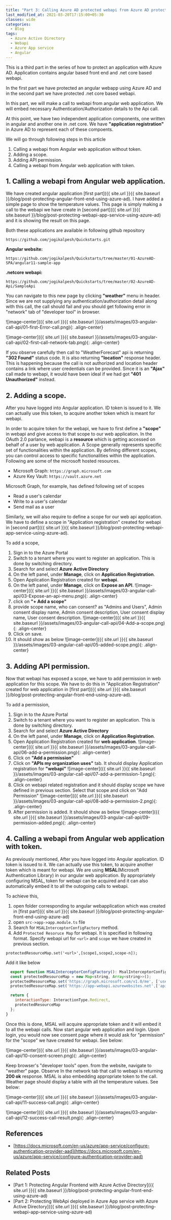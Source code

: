 ```yaml
---
title: "Part 3: Calling Azure AD protected webapi from Azure AD protected Angular webapp"
last_modified_at: 2021-03-20T17:15:00+05:30
classes: wide
categories:
  - Blog
tags:
  - Azure Active Directory
  - Webapi
  - Azure App service
  - Angular 
---
```


This is a third part in the series of how to protect an application with Azure AD. Application contains angular based front end and .net core based webapi. 

In the first part we have protected an angular webapp using Azure AD and in the second part we have protected .net core based webapi. 

In this part, we will make a call to webapi from angular web application. We will embed necessary Authentication/Authorization details to the Api call.

At this point, we have two independent application components, one written in angular and another one in .net core. We have  **"application registration"** in Azure AD to represent each of these compoents.

We will go through following steps in this article
1. Calling a webapi from Angular web application without token.
2. Adding a scope.
3. Adding API permission.
4. Calling a webapi from Angular web application with token.

## 1. Calling a webapi from Angular web application.

We have created angular application [first part]({{ site.url }}{{ site.baseurl }}/blog/post-protecting-angular-front-end-using-azure-ad). I have added a simple page to show the temperature values. This page is simply making a call to the webapi we have create in [second part]({{ site.url }}{{ site.baseurl }}/blog/post-protecting-webapi-app-service-using-azure-ad) and it is showing the result on this page.

Both these applications are available in following github repository

```console
https://github.com/jogikalpesh/Quickstarts.git
```

**Angular website:**

```console
https://github.com/jogikalpesh/Quickstarts/tree/master/01-AzureAD-SPA/angular11-sample-app
```

**.netcore webapi:**
```console
https://github.com/jogikalpesh/Quickstarts/tree/master/02-AzureAD-Api/SampleApi
```
You can navigate to this new page by clicking **"weather"** menu in header. Since we are not supplying any authentication/authorization detail along with this call, the call should fail and you should get following error in "network" tab of "developer tool" in browser.

![image-center]({{ site.url }}{{ site.baseurl }}/assets/images/03-angular-call-api/01-first-Error-call.png){: .align-center}

![image-center]({{ site.url }}{{ site.baseurl }}/assets/images/03-angular-call-api/02-first-call-network-tab.png){: .align-center}

If you observe carefully then call to "WeatherForecast" api is returning **"302 Found"** status code. It is also returning **"location"** response header. This is happening because the call is not authorized and location header contains a link where user credentials can be provided. Since it is an **"Ajax"** call made to webapi, it would have been ideal if we had got **"401 Unauthorized"** instead. 

## 2. Adding a scope.
After you have logged into Angular application. ID token is issued to it. We can actually use this token, to acquire another token which is meant for webapi. 

In order to acquire token for the webapi, we have to first define a **"scope"** in webapi and give access to that scope to our web application. In the OAuth 2.0 parlance, webapi is a **resource** which is getting accessed on behalf of a user by web application. A Scope generally represents specific set of functionalities within the application. By defining different scopes, you can control access to specific functionalities within the application. Following are some of the microsoft hosted resources.

* Microsoft Graph: ```https://graph.microsoft.com```
* Azure Key Vault: ```https://vault.azure.net```

Microsoft Graph, for example, has defined following set of scopes

* Read a user's calendar
* Write to a user's calendar
* Send mail as a user

Similarly, we will also require to define a scope for our web api application. We have to define a scope in "Application registration" created for webapi in [second part]({{ site.url }}{{ site.baseurl }}/blog/post-protecting-webapi-app-service-using-azure-ad).

To add a scope,

1. Sign in to the Azure Portal
2. Switch to a tenant where you want to register an application. This is done by switching directory.
3. Search for and select **Azure Active Directory**
4. On the left panel, under **Manage**, click on **Application Registration**.
5. Open Application Registration created for **webapi**.
6. On the left panel, under **Manage**, click on **Expose an API**.
![image-center]({{ site.url }}{{ site.baseurl }}/assets/images/03-angular-call-api/03-Expose-an-api-menu.png){: .align-center}
7. click on **"+ Add a scope"**
8. provide  scope name, who can consent? as "Admins and Users", Admin consent display name, Admin consent description, User consent display name, User consent description. 
![image-center]({{ site.url }}{{ site.baseurl }}/assets/images/03-angular-call-api/04-Add-a-scope.png){: .align-center}
9. Click on save.
10. It should show as below
![image-center]({{ site.url }}{{ site.baseurl }}/assets/images/03-angular-call-api/05-added-scope.png){: .align-center}

## 3. Adding API permission.

Now that webapi has exposed a scope, we have to add permission in web application for this scope. We have to do this in "Application Registration" created for web application in [first part]({{ site.url }}{{ site.baseurl }}/blog/post-protecting-angular-front-end-using-azure-ad).

To add a permission,

1. Sign in to the Azure Portal
2. Switch to a tenant where you want to register an application. This is done by switching directory.
3. Search for and select **Azure Active Directory**
4. On the left panel, under **Manage**, click on **Application Registration**.
5. Open Application Registration created for **web application**.
![image-center]({{ site.url }}{{ site.baseurl }}/assets/images/03-angular-call-api/06-add-a-permission.png){: .align-center}
6. Click on **"Add a permission"**
7. Click on **"APIs my organization uses"** tab. It should display Application registration for **"webapi"**
![image-center]({{ site.url }}{{ site.baseurl }}/assets/images/03-angular-call-api/07-add-a-permission-1.png){: .align-center}
8. Click on webapi related registration and it should display scope we have defined in previous section. Select that scope and click on "Add Permission"
![image-center]({{ site.url }}{{ site.baseurl }}/assets/images/03-angular-call-api/08-add-a-permission-2.png){: .align-center}
9. After permission is added. It should show as below
![image-center]({{ site.url }}{{ site.baseurl }}/assets/images/03-angular-call-api/09-permission-added.png){: .align-center}

## 4. Calling a webapi from Angular web application with token.

As previously mentioned, After you have logged into Angular application. ID token is issued to it. We can actually use this token, to acquire another token which is meant for webapi. We are using **MSAL**(Microsoft Authentication Library) in our angular web application. By appropriately configuring MSAL, token for webapi can be  acquired and it can also automatically embed it to all the outogoing calls to webapi.

To achieve this,

1. open folder corresponding to angular webapplication which was created in [first part]({{ site.url }}{{ site.baseurl }}/blog/post-protecting-angular-front-end-using-azure-ad)
2. open ```src->app->app.module.ts``` file
3. Search for ```MSALInterceptorConfigFactory``` method.
4. Add ```Protected Resoruce Map``` for webapi. It is specified in following format. Specify webapi url for ```<url>``` and ```scope``` we have created in previous section.

```console
protectedResourceMap.set('<url>',[scope1,scope2,scope-n]);
```
Add it like below
```javascript
  export function MSALInterceptorConfigFactory(): MsalInterceptorConfiguration {
  const protectedResourceMap = new Map<string, Array<string>>();
  protectedResourceMap.set('https://graph.microsoft.com/v1.0/me', ['user.read']);
  protectedResourceMap.set('https://app-webapi.azurewebsites.net',['api://webapi.techlearning.com/generic']);

  return {
    interactionType: InteractionType.Redirect,
    protectedResourceMap
  };
}
```

Once this is done, MSAL will acquire appropriate token and it will embed it to all the webapi calls. Now start angular web application and login.  Upon login, you would now see consent page where it would ask for "permission" for the "scope" we have created for webapi. See below:

![image-center]({{ site.url }}{{ site.baseurl }}/assets/images/03-angular-call-api/10-consent-screen.png){: .align-center}

Keep browser's "developer tools" open. from the website, navigate to "weather" page. Observe In the network tab that call to webapi is returning **200 ok** response. MSAL is also embedding appropriate token to the call. Weather page should display a table with all the temperature values. See below:

![image-center]({{ site.url }}{{ site.baseurl }}/assets/images/03-angular-call-api/11-success-call.png){: .align-center}

![image-center]({{ site.url }}{{ site.baseurl }}/assets/images/03-angular-call-api/12-success-call-result.png){: .align-center}

## References
* [https://docs.microsoft.com/en-us/azure/app-service/configure-authentication-provider-aad](https://docs.microsoft.com/en-us/azure/app-service/configure-authentication-provider-aad)

## Related Posts
* [Part 1: Protecting Angular Frontend with Azure Active Directory]({{ site.url }}{{ site.baseurl }}/blog/post-protecting-angular-front-end-using-azure-ad)  
* [Part 2: Protecting WebApi deployed in Azure App service with Azure Active Directory]({{ site.url }}{{ site.baseurl }}/blog/post-protecting-webapi-app-service-using-azure-ad)